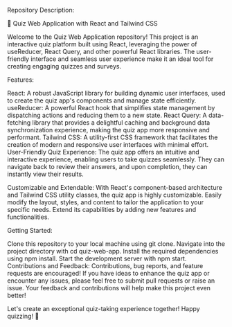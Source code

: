 Repository Description:

🧠 Quiz Web Application with React and Tailwind CSS

Welcome to the Quiz Web Application repository! This project is an interactive quiz platform built using React, leveraging the power of useReducer, React Query, and other powerful React libraries. The user-friendly interface and seamless user experience make it an ideal tool for creating engaging quizzes and surveys.

Features:

React: A robust JavaScript library for building dynamic user interfaces, used to create the quiz app's components and manage state efficiently.
useReducer: A powerful React hook that simplifies state management by dispatching actions and reducing them to a new state.
React Query: A data-fetching library that provides a delightful caching and background data synchronization experience, making the quiz app more responsive and performant.
Tailwind CSS: A utility-first CSS framework that facilitates the creation of modern and responsive user interfaces with minimal effort.
User-Friendly Quiz Experience:
The quiz app offers an intuitive and interactive experience, enabling users to take quizzes seamlessly. They can navigate back to review their answers, and upon completion, they can instantly view their results.

Customizable and Extendable:
With React's component-based architecture and Tailwind CSS utility classes, the quiz app is highly customizable. Easily modify the layout, styles, and content to tailor the application to your specific needs. Extend its capabilities by adding new features and functionalities.

Getting Started:

Clone this repository to your local machine using git clone.
Navigate into the project directory with cd quiz-web-app.
Install the required dependencies using npm install.
Start the development server with npm start.
Contributions and Feedback:
Contributions, bug reports, and feature requests are encouraged! If you have ideas to enhance the quiz app or encounter any issues, please feel free to submit pull requests or raise an issue. Your feedback and contributions will help make this project even better!

Let's create an exceptional quiz-taking experience together! Happy quizzing! 🚀
